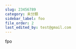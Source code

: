 ```yaml
---
slug: 23456789
category: 未分類
sidebar_label: foo
file_order: 2
last_edited_by: test@gmail.com
---
```

fpo